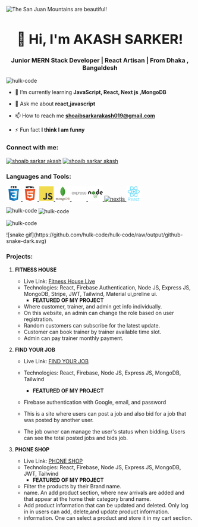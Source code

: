 ![The San Juan Mountains are beautiful!](https://i.ibb.co/2hDqj9z/Purple-and-Blue-Neon-Gamer-Youtube-Banner.gif)

<h1 align="center" style="font-size: 36px;">👋 Hi, I'm AKASH SARKER!</h1>
<h3 align="center">Junior MERN Stack Developer | React Artisan | From Dhaka , Bangaldesh</h3>

<p align="left"> <img src="https://komarev.com/ghpvc/?username=hulk-code&label=Profile%20views&color=0e75b6&style=flat" alt="hulk-code" /> </p>

- 🌱 I’m currently learning **JavaScript, React, Next js ,MongoDB**

- 💬 Ask me about **react,javascript**

- 📫 How to reach me **shoaibsarkarakash019@gmail.com**

- ⚡ Fun fact **I think I am funny**
  

<h3 align="left">Connect with me:</h3>
<p align="left">
<a href="https://linkedin.com/in/shoaib sarkar akash" target="blank"><img align="center" src="https://raw.githubusercontent.com/rahuldkjain/github-profile-readme-generator/master/src/images/icons/Social/linked-in-alt.svg" alt="shoaib sarkar akash" height="30" width="40" /></a>
<a href="https://fb.com/shoaib sarkar akash" target="blank"><img align="center" src="https://raw.githubusercontent.com/rahuldkjain/github-profile-readme-generator/master/src/images/icons/Social/facebook.svg" alt="shoaib sarkar akash" height="30" width="40" /></a>
</p>

<h3 align="left">Languages and Tools:</h3>
<p align="left"> 
   <a href="https://www.w3schools.com/css/" target="_blank" rel="noreferrer"> <img src="https://raw.githubusercontent.com/devicons/devicon/master/icons/css3/css3-original-wordmark.svg" alt="css3" width="40" height="40"/> </a> <a href="https://www.w3.org/html/" target="_blank" rel="noreferrer"> <img src="https://raw.githubusercontent.com/devicons/devicon/master/icons/html5/html5-original-wordmark.svg" alt="html5" width="40" height="40"/> </a><a href="https://developer.mozilla.org/en-US/docs/Web/JavaScript" target="_blank" rel="noreferrer"> <img src="https://raw.githubusercontent.com/devicons/devicon/master/icons/javascript/javascript-original.svg" alt="javascript" width="40" height="40"/> </a> <a href="https://www.mongodb.com/" target="_blank" rel="noreferrer"> <img src="https://raw.githubusercontent.com/devicons/devicon/master/icons/mongodb/mongodb-original-wordmark.svg" alt="mongodb" width="40" height="40"/> </a> 
    <a href="https://expressjs.com" target="_blank" rel="noreferrer"> <img src="https://raw.githubusercontent.com/devicons/devicon/master/icons/express/express-original-wordmark.svg" alt="express" width="40" height="40"/>
       <a href="https://nodejs.org" target="_blank" rel="noreferrer"> <img src="https://raw.githubusercontent.com/devicons/devicon/master/icons/nodejs/nodejs-original-wordmark.svg" alt="nodejs" width="40" height="40"/><a href="https://nextjs.org/" target="_blank" rel="noreferrer"> <img src="https://cdn.worldvectorlogo.com/logos/nextjs-2.svg" alt="nextjs" width="40" height="40"/> </a> <a href="https://reactjs.org/" target="_blank" rel="noreferrer"> <img src="https://raw.githubusercontent.com/devicons/devicon/master/icons/react/react-original-wordmark.svg" alt="react" width="40" height="40"/> </a> </p>

<p><img align="left" src="https://github-readme-stats.vercel.app/api/top-langs?username=hulk-code&show_icons=true&locale=en&layout=compact" alt="hulk-code" /></p>

<p>&nbsp;<img align="center" src="https://github-readme-stats.vercel.app/api?username=hulk-code&show_icons=true&locale=en" alt="hulk-code" /></p>

<p><img align="center" src="https://github-readme-streak-stats.herokuapp.com/?user=hulk-code&" alt="hulk-code" /></p>
![snake gif](https://github.com/hulk-code/hulk-code/raw/output/github-snake-dark.svg)


###
<h3 align="left">Projects:</h3>

1. **FITNESS HOUSE**

   - Live Link: [Fitness House Live](https://fittnesshouse-67e54.web.app)
   - Technologies: React, Firebase Authentication, Node JS, Express JS, MongoDB, Stripe, JWT, Tailwind, Material ui,preline ui.
     - **FEATURED OF MY PROJECT**
   - Where customer, trainer, and admin get info individually.
   - On this website, an admin can change the role based on user registration.
   - Random customers can subscribe for the latest update.
   - Customer can book trainer by trainer available time slot. 
   - Admin can pay trainer monthly payment. 

2. **FIND YOUR JOB**
  
   -  Live Link: [FIND YOUR JOB](https://clever-marzipan-2ca7b3.netlify.app)
  
   - Technologies: React, Firebase, Node JS, Express JS, MongoDB, Tailwind
      - **FEATURED OF MY PROJECT**
   - Firebase authentication with Google, email, and password 
   - This is a site where users can post a job and also bid for a job that was posted by another user.
   - The job owner can manage the user's status when bidding. Users can see the total posted jobs and bids job.

     
4. **PHONE SHOP**
  
   - Live Link: [PHONE SHOP](https://incandescent-kheer-0aa31b.netlify.app)
   - Technologies: React, Firebase, Node JS, Express JS, MongoDB, JWT, Tailwind
      - **FEATURED OF MY PROJECT**
   - Filter the products by their Brand name.
   - name. An add product section, where new arrivals are added and that appear at the home     their category brand   name.
   - Add product information that can be updated and deleted. Only log in in users can add, delete,and update product   information.
   - information. One can select a product and store it in my cart section.  
